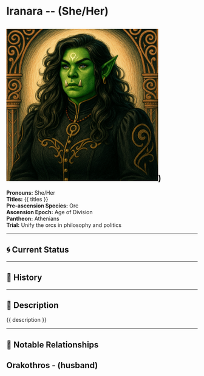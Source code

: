 # Iranara  --  (She/Her)

<!-- Optional  -->
<img src="Iranara.jpg" alt="Iranara" style="width:400px;"/>)
---

**Pronouns:** She/Her  
**Titles:** {{ titles }}  
**Pre-ascension Species:** Orc  
**Ascension Epoch:** Age of Division  
**Pantheon:** Athenians  
**Trial:** Unify the orcs in philosophy and politics

---

## 🌀 Current Status


---

## 📜 History


---

## 🧠 Description
{{ description }}

---

## 🧩 Notable Relationships
Orakothros - (husband)
---
